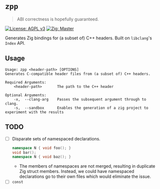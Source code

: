 # `zpp`
> ABI correctness is hopefully guaranteed.

[![License: AGPL v3](https://img.shields.io/badge/License-AGPL_v3-blue.svg)](https://www.gnu.org/licenses/agpl-3.0)
[![Zig: Master](https://img.shields.io/badge/Zig-master-color?logo=zig&color=%23f3ab20)](https://ziglang.org)

Generates Zig bindings for (a subset of) C++ headers.
Built on `libclang`'s `Index` API.

## Usage

```
Usage: zpp <header-path> [OPTIONS]
Generates C-compatible header files from (a subset of) C++ headers. 

Required Arguments:
    <header-path>       The path to the C++ header

Optional Arguments:
    -x,  --clang-arg    Passes the subsequent argument through to clang.
    -s,  --sandbox      Enables the generation of a zig project to experiment with the results
```

## TODO

- [ ] Disparate sets of namespaced declarations.
    ```cpp
    namespace N { void foo(); }
    void bar();
    namespace N { void baz(); }
    ```
  - The members of namespaces are not merged, resulting in duplicate Zig struct members. Instead, we could have namespaced declarations go to their own files which would eliminate the issue.
- [ ] `const`